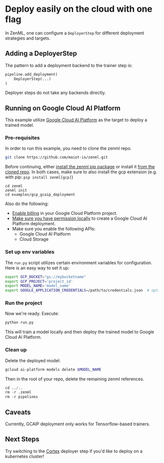 # Deploy easily on the cloud with one flag
In ZenML, one can configure a `DeployerStep` for different deployment strategies and targets.

## Adding a DeployerStep
The pattern to add a deployment backend to the trainer step is:

```python
pipeline.add_deployment(
    DeployerStep(...)
)
```
Deployer steps do not take any backends directly.

## Running on Google Cloud AI Platform
This example utilize [Google Cloud AI Platform](https://cloud.google.com/dataflow) as the target to deploy 
a trained model.

### Pre-requisites
In order to run this example, you need to clone the zenml repo.

```bash
git clone https://github.com/maiot-io/zenml.git
```

Before continuing, either [install the zenml pip package](https://docs.zenml.io/getting-started/installation.html) or install it [from the cloned repo](../../zenml/README.md). 
In both cases, make sure to also install the gcp extension (e.g. with pip: `pip install zenml[gcp]`)

```
cd zenml
zenml init
cd examples/gcp_gcaip_deployment
```

Also do the following:

* [Enable billing](https://cloud.google.com/billing/docs/how-to/modify-project#enable_billing_for_a_project) in your Google Cloud Platform project.
* [Make sure you have permission locally](https://cloud.google.com/ai-platform/prediction/docs/deploying-models) to create a Google Cloud AI Platform deployment.
* Make sure you enable the following APIs:
  * Google Cloud AI Platform
  * Cloud Storage

### Set up env variables
The `run.py` script utilizes certain environment variables for configuration. 
Here is an easy way to set it up:

```bash
export GCP_BUCKET="gs://mybucketname"
export GCP_PROJECT='project_id'
export MODEL_NAME='model_name'
export GOOGLE_APPLICATION_CREDENTIALS=/path/to/credentials.json  # optional for permissions to launch dataflow jobs
```

### Run the project
Now we're ready. Execute:

```bash
python run.py
```
This will train a model locally and then deploy the trained model to Google Cloud AI Platform.

### Clean up
Delete the deployed model:

```bash
gcloud ai-platform models delete $MODEL_NAME
```
Then in the root of your repo, delete the remaining zenml references.

```python
cd ../..
rm -r .zenml
rm -r pipelines
```

## Caveats
Currently, GCAIP deployment only works for Tensorflow-based trainers.

## Next Steps
Try switching to the [Cortex](../cortex) deployer step if you'd like to deploy on a kubernetes cluster!